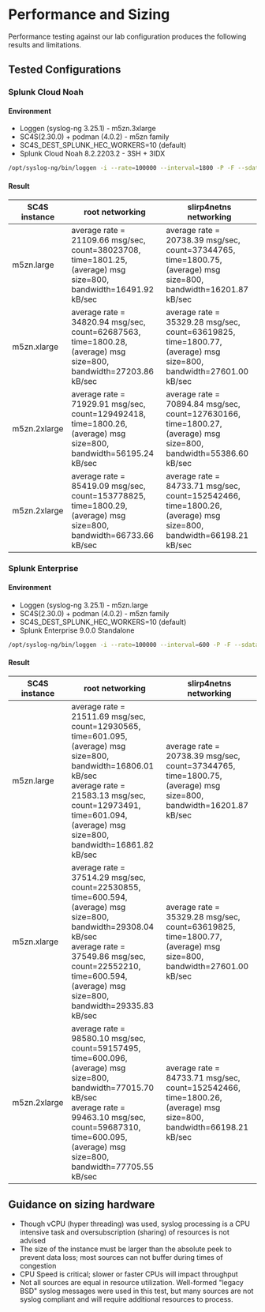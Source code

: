 # Performance and Sizing
Performance testing against our lab configuration produces the following results and limitations. 

## Tested Configurations

### Splunk Cloud Noah
#### Environment

* Loggen (syslog-ng 3.25.1) - m5zn.3xlarge
* SC4S(2.30.0) + podman (4.0.2) - m5zn family
* SC4S_DEST_SPLUNK_HEC_WORKERS=10 (default)
* Splunk Cloud Noah 8.2.2203.2 - 3SH + 3IDX

```bash
/opt/syslog-ng/bin/loggen -i --rate=100000 --interval=1800 -P -F --sdata="[test name=\"stress17\"]" -s 800 --active-connections=10 <local_hostmane> <sc4s_external_tcp514_port>
```
#### Result  

| SC4S instance | root networking                                                                                                     | slirp4netns networking                                                                                                |
|---------------|---------------------------------------------------------------------------------------------------------------------|-----------------------------------------------------------------------------------------------------------------------|
| m5zn.large    | average rate = 21109.66 msg/sec, count=38023708, time=1801.25, (average) msg size=800, bandwidth=16491.92 kB/sec    | average rate = 20738.39 msg/sec, count=37344765, time=1800.75, (average) msg size=800, bandwidth=16201.87 kB/sec      |
| m5zn.xlarge   | average rate = 34820.94 msg/sec, count=62687563, time=1800.28, (average) msg size=800, bandwidth=27203.86 kB/sec    | average rate = 35329.28 msg/sec, count=63619825, time=1800.77, (average) msg size=800, bandwidth=27601.00 kB/sec      |
| m5zn.2xlarge  | average rate = 71929.91 msg/sec, count=129492418, time=1800.26, (average) msg size=800, bandwidth=56195.24 kB/sec   | average rate = 70894.84 msg/sec, count=127630166, time=1800.27, (average) msg size=800, bandwidth=55386.60 kB/sec     |
| m5zn.2xlarge  | average rate = 85419.09 msg/sec, count=153778825, time=1800.29, (average) msg size=800, bandwidth=66733.66 kB/sec   | average rate = 84733.71 msg/sec, count=152542466, time=1800.26, (average) msg size=800, bandwidth=66198.21 kB/sec     |




### Splunk Enterprise
#### Environment

* Loggen (syslog-ng 3.25.1) - m5zn.large
* SC4S(2.30.0) + podman (4.0.2) - m5zn family
* SC4S_DEST_SPLUNK_HEC_WORKERS=10 (default)
* Splunk Enterprise 9.0.0 Standalone

```bash
/opt/syslog-ng/bin/loggen -i --rate=100000 --interval=600 -P -F --sdata="[test name=\"stress17\"]" -s 800 --active-connections=10 <local_hostmane> <sc4s_external_tcp514_port>
```
#### Result  

| SC4S instance | root networking                                                                                                                                                                                                                           | slirp4netns networking                                                                                                |
|---------------|-------------------------------------------------------------------------------------------------------------------------------------------------------------------------------------------------------------------------------------------|-----------------------------------------------------------------------------------------------------------------------|
| m5zn.large    | average rate = 21511.69 msg/sec, count=12930565, time=601.095, (average) msg size=800, bandwidth=16806.01 kB/sec <br/> average rate = 21583.13 msg/sec, count=12973491, time=601.094, (average) msg size=800, bandwidth=16861.82 kB/sec   | average rate = 20738.39 msg/sec, count=37344765, time=1800.75, (average) msg size=800, bandwidth=16201.87 kB/sec      |
| m5zn.xlarge   | average rate = 37514.29 msg/sec, count=22530855, time=600.594, (average) msg size=800, bandwidth=29308.04 kB/sec <br/> average rate = 37549.86 msg/sec, count=22552210, time=600.594, (average) msg size=800, bandwidth=29335.83 kB/sec   | average rate = 35329.28 msg/sec, count=63619825, time=1800.77, (average) msg size=800, bandwidth=27601.00 kB/sec      |
| m5zn.2xlarge  | average rate = 98580.10 msg/sec, count=59157495, time=600.096, (average) msg size=800, bandwidth=77015.70 kB/sec <br/> average rate = 99463.10 msg/sec, count=59687310, time=600.095, (average) msg size=800, bandwidth=77705.55 kB/sec   | average rate = 84733.71 msg/sec, count=152542466, time=1800.26, (average) msg size=800, bandwidth=66198.21 kB/sec     |



## Guidance on sizing hardware

* Though vCPU (hyper threading) was used, syslog processing is a CPU intensive task and oversubscription (sharing) of resources is not advised
* The size of the instance must be larger than the absolute peek to prevent data loss; most sources can not buffer during times of congestion
* CPU Speed is critical; slower or faster CPUs will impact throughput
* Not all sources are equal in resource utilization. Well-formed "legacy BSD" syslog messages were used in this test, but many sources are not syslog compliant and will require additional resources to process.

